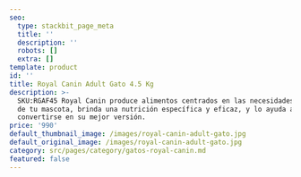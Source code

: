 ```yaml
---
seo:
  type: stackbit_page_meta
  title: ''
  description: ''
  robots: []
  extra: []
template: product
id: ''
title: Royal Canin Adult Gato 4.5 Kg
description: >-
  SKU:RGAF45 Royal Canin produce alimentos centrados en las necesidades únicas
  de tu mascota, brinda una nutrición específica y eficaz, y lo ayuda a
  convertirse en su mejor versión.
price: '990'
default_thumbnail_image: /images/royal-canin-adult-gato.jpg
default_original_image: /images/royal-canin-adult-gato.jpg
category: src/pages/category/gatos-royal-canin.md
featured: false
---
```

